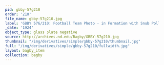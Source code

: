 ```yaml
---
pid: gbby-57g210
order: '210'
file_name: gbby-57g210.jpg
label: 'GBBY 57G/210: Football Team Photo - in Formation with Snub Pollard - 1924?'
_date: '1924'
object_type: glass plate negative
source: http://archives.nd.edu/Bagby/GBBY-57g210.jpg
thumbnail: "/img/derivatives/simple/gbby-57g210/thumbnail.jpg"
full: "/img/derivatives/simple/gbby-57g210/fullwidth.jpg"
layout: bagby_item
collection: bagby
---
```

